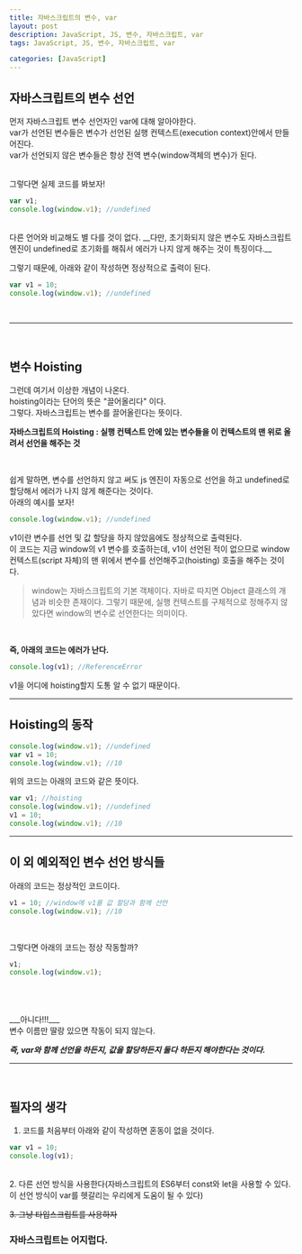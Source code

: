 ```yaml
---
title: 자바스크립트의 변수, var
layout: post
description: JavaScript, JS, 변수, 자바스크립트, var
tags: JavaScript, JS, 변수, 자바스크립트, var

categories: [JavaScript]
---
```


## 자바스크립트의 변수 선언

먼저 자바스크립트 변수 선언자인 var에 대해 알아야한다. <br/>
var가 선언된 변수들은 변수가 선언된 실행 컨텍스트(execution context)안에서 만들어진다. <br/>
var가 선언되지 않은 변수들은 항상 전역 변수(window객체의 변수)가 된다. <br/>

<br/>
그렇다면 실제 코드를 봐보자! <br/>

```javascript
var v1;
console.log(window.v1); //undefined
```
<br/>
다른 언어와 비교해도 별 다를 것이 없다. 
__다만, 초기화되지 않은 변수도 자바스크립트 엔진이 undefined로 초기화를 해줘서 에러가 나지 않게 해주는 것이 특징이다.__

그렇기 때문에, 아래와 같이 작성하면 정상적으로 출력이 된다.
```javascript
var v1 = 10;
console.log(window.v1); //undefined
```

<br/>

---
<br/>

## 변수 Hoisting
그런데 여기서 이상한 개념이 나온다. <br/>
hoisting이라는 단어의 뜻은 "끌어올리다" 이다. <br/>
그렇다. 자바스크립트는 변수를 끌어올린다는 뜻이다. <br/>

__자바스크립트의 Hoisting : 실행 컨텍스트 안에 있는 변수들을 이 컨텍스트의 맨 위로 올려서 선언을 해주는 것__

<br/>

쉽게 말하면, 변수를 선언하지 않고 써도 js 엔진이 자동으로 선언을 하고 undefined로 할당해서 에러가 나지 않게 해준다는 것이다. <br/>
아래의 예시를 보자!

```javascript
console.log(window.v1); //undefined
```
v1이란 변수를 선언 및 값 할당을 하지 않았음에도 정상적으로 출력된다. <br/>
이 코드는 지금 window의 v1 변수를 호출하는데, v1이 선언된 적이 없으므로 window 컨텍스트(script 자체)의 맨 위에서 변수를 선언해주고(hoisting) 호출을 해주는 것이다.<br/>
> window는 자바스크립트의 기본 객체이다. 자바로 따지면 Object 클래스의 개념과 비슷한 존재이다.
> 그렇기 때문에, 실행 컨텍스트를 구체적으로 정해주지 않았다면 window의 변수로 선언한다는 의미이다.<br/>

<br/>

__즉, 아래의 코드는 에러가 난다.__
```javascript
console.log(v1); //ReferenceError
```
v1을 어디에 hoisting할지 도통 알 수 없기 때문이다. <br/>

---

## Hoisting의 동작

```javascript
console.log(window.v1); //undefined
var v1 = 10;
console.log(window.v1); //10
```
위의 코드는 아래의 코드와 같은 뜻이다.

```javascript
var v1; //hoisting
console.log(window.v1); //undefined
v1 = 10;
console.log(window.v1); //10
```

--- 

## 이 외 예외적인 변수 선언 방식들

아래의 코드는 정상적인 코드이다.
```javascript
v1 = 10; //window에 v1를 값 할당과 함께 선언
console.log(window.v1); //10
```
<br/>

그렇다면 아래의 코드는 정상 작동할까?
```javascript
v1;
console.log(window.v1);
```

<br/>
<br/>
<br/>
___아니다!!!___
<br/>
변수 이름만 딸랑 있으면 작동이 되지 않는다. <br/>

___즉, var와 함께 선언을 하든지, 값을 할당하든지 둘다 하든지 해야한다는 것이다.___

---

<br/>

## 필자의 생각

1. 코드를 처음부터 아래와 같이 작성하면 혼동이 없을 것이다.
```javascript
var v1 = 10;
console.log(v1);
```

<br/>
2. 다른 선언 방식을 사용한다(자바스크립트의 ES6부터 const와 let을 사용할 수 있다. 이 선언 방식이 var를 헷갈리는 우리에게 도움이 될 수 있다)

<br/>

~~3. 그냥 타입스크립트를 사용하자~~

### 자바스크립트는 어지럽다.




